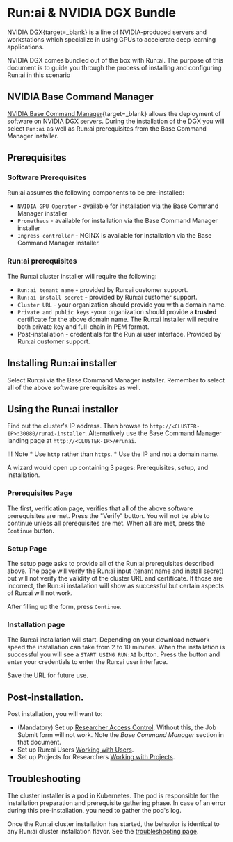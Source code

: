 <!-- DGX Bundle -->
# Run:ai & NVIDIA DGX Bundle


NVIDIA [DGX](https://www.nvidia.com/en-us/data-center/dgx-systems/){target=_blank} is a line of NVIDIA-produced servers and workstations which specialize in using GPUs to accelerate deep learning applications.

NVIDIA DGX comes bundled out of the box with Run:ai. The purpose of this document is to guide you through the process of installing and configuring Run:ai in this scenario


## NVIDIA Base Command Manager

[NVIDIA Base Command Manager](https://docs.nvidia.com/base-command-manager){target=_blank} allows the deployment of software on NVIDIA DGX servers. During the installation of the DGX you will select `Run:ai` as well as Run:ai prerequisites from the Base Command Manager installer.

## Prerequisites 

### Software Prerequisites

Run:ai assumes the following components to be pre-installed:

* `NVIDIA GPU Operator` - available for installation via the Base Command Manager installer
* `Prometheus` - available for installation via the Base Command Manager installer
* `Ingress controller` - NGINX is available for installation via the Base Command Manager installer. 


###  Run:ai prerequisites 

The Run:ai cluster installer will require the following:

* `Run:ai tenant name` - provided by Run:ai customer support.
* `Run:ai install secret` - provided by Run:ai customer support.
* `Cluster URL` - your organization should provide you with a domain name.
* `Private and public keys` -your organization should provide a __trusted__ certificate for the above domain name. The Run:ai installer will require both private key and full-chain in PEM format. 
* Post-installation - credentials for the Run:ai user interface. Provided by Run:ai customer support.
## Installing Run:ai installer

Select Run:ai via the Base Command Manager installer. Remember to select all of the above software prerequisites as well. 

## Using the Run:ai installer

Find out the cluster's IP address. Then browse to `http://<CLUSTER-IP>:30080/runai-installer`. Alternatively use the Base Command Manager landing page at `http://<CLUSTER-IP>/#runai`.  

!!! Note
    * Use `http` rather than `https`.
    * Use the IP and not a domain name.

A wizard would open up containing 3 pages: Prerequisites, setup, and installation. 


### Prerequisites Page

The first, verification page, verifies that all of the above software prerequisites are met. Press the "Verify" button. You will not be able to continue unless all prerequisites are met. When all are met, press the `Continue` button. 

### Setup Page

The setup page asks to provide all of the Run:ai prerequisites described above. The page will verify the Run:ai input (tenant name and install secret) but will not verify the validity of the cluster URL and certificate. If those are incorrect, the Run:ai installation will show as successful but certain aspects of Run:ai will not work. 

After filling up the form, press `Continue`. 

### Installation page

The Run:ai installation will start. Depending on your download network speed the installation can take from 2 to 10 minutes. When the installation is successful you will see a `START USING RUN:AI` button. Press the button and enter your credentials to enter the Run:ai user interface. 

Save the URL for future use. 


## Post-installation. 

Post installation, you will want to:

* (Mandatory) Set up [Researcher Access Control](../authentication/researcher-authentication.md). Without this, the Job Submit form will not work. Note the _Base Command Manager_ section in that document.
* Set up Run:ai Users [Working with Users](../../admin-ui-setup/admin-ui-users.md).
* Set up Projects for Researchers [Working with Projects](../../admin-ui-setup/project-setup.md).

## Troubleshooting

The cluster installer is a pod in Kubernetes. The pod is responsible for the installation preparation and prerequisite gathering phase. In case of an error during this pre-installation, you need to gather the pod's log. 

Once the Run:ai cluster installation has started, the behavior is identical to any Run:ai cluster installation flavor. See the [troubleshooting page](../../troubleshooting/troubleshooting.md).
